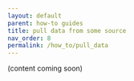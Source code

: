 ```yaml
---
layout: default
parent: how-to guides
title: pull data from some source
nav_order: 8
permalink: /how_to/pull_data
---
```


(content coming soon)

